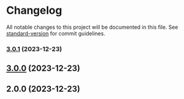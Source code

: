 # Changelog

All notable changes to this project will be documented in this file. See [standard-version](https://github.com/conventional-changelog/standard-version) for commit guidelines.

### [3.0.1](https://github.com/naftalimurgor/wbgl-bridge-sdk/compare/v3.0.0...v3.0.1) (2023-12-23)

## [3.0.0](https://github.com/naftalimurgor/wbgl-bridge-sdk/compare/v2.0.0...v3.0.0) (2023-12-23)

## 2.0.0 (2023-12-23)
